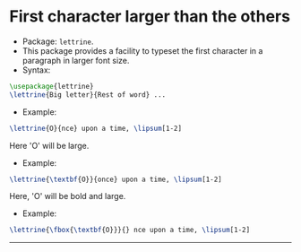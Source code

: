 # First character larger than the others

* Package: `lettrine`.
* This package provides a facility to typeset the first character in a paragraph in larger font size.
* Syntax:

```tex
\usepackage{lettrine}
\lettrine{Big letter}{Rest of word} ...
```
* Example:
```tex
\lettrine{O}{nce} upon a time, \lipsum[1-2]
```
Here 'O' will be large.

* Example:

```tex
\lettrine{\textbf{O}}{once} upon a time, \lipsum[1-2]
```
Here, 'O' will be bold and large.

* Example:

```tex
\lettrine{\fbox{\textbf{O}}}{} nce upon a time, \lipsum[1-2]
```

---